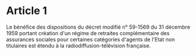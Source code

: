 # Article 1

Le bénéfice des dispositions du décret modifié n° 59-1569 du 31 décembre 1959 portant création d'un régime de retraites complémentaire des assurances sociales pour certaines catégories d'agents de l'Etat non titulaires est étendu à la radiodiffusion-télévision française.
